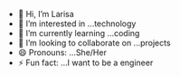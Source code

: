 - 👋 Hi, I’m Larisa
- 👀 I’m interested in ...technology
- 🌱 I’m currently learning ...coding
- 💞️ I’m looking to collaborate on ...projects
- 😄 Pronouns: ...She/Her
- ⚡ Fun fact: ...I want to be a engineer

<!---
Larisa106/Larisa106 is a ✨ special ✨ repository because its `README.md` (this file) appears on your GitHub profile.
You can click the Preview link to take a look at your changes.
--->

